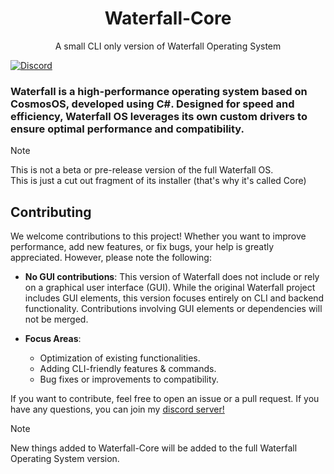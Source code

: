 <div align="center">
 
# Waterfall-Core
A small CLI only version of Waterfall Operating System
</div>

<a href="https://discord.com/invite/KUm5JuC9XV">
  <img src="https://img.shields.io/badge/Discord-navy?style=for-the-badge&logo=discord&color=2bb572" alt="Discord">
</a>

### Waterfall is a high-performance operating system based on CosmosOS, developed using C#. Designed for speed and efficiency, Waterfall OS leverages its own custom drivers to ensure optimal performance and compatibility. 


> [!note]
> This is not a beta or pre-release version of the full Waterfall OS.<br>
> This is just a cut out fragment of its installer (that's why it's called Core)

## Contributing

We welcome contributions to this project! Whether you want to improve performance, add new features, or fix bugs, your help is greatly appreciated. However, please note the following:

- **No GUI contributions**: This version of Waterfall does not include or rely on a graphical user interface (GUI). While the original Waterfall project includes GUI elements, this version focuses entirely on CLI and backend functionality. Contributions involving GUI elements or dependencies will not be merged.
  
- **Focus Areas**: 
  - Optimization of existing functionalities.
  - Adding CLI-friendly features & commands.
  - Bug fixes or improvements to compatibility.

If you want to contribute, feel free to open an issue or a pull request. If you have any questions, you can join my [discord server! ](https://discord.com/invite/KUm5JuC9XV)
> [!note]
> New things added to Waterfall-Core will be added to the full Waterfall Operating System version.

